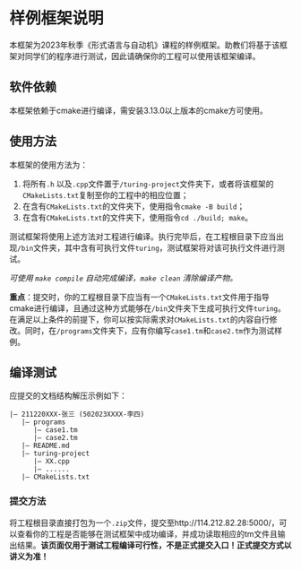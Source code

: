 # 样例框架说明

本框架为2023年秋季《形式语言与自动机》课程的样例框架。助教们将基于该框架对同学们的程序进行测试，因此请确保你的工程可以使用该框架编译。

## 软件依赖

本框架依赖于cmake进行编译，需安装3.13.0以上版本的cmake方可使用。

## 使用方法

本框架的使用方法为：

1. 将所有`.h` 以及`.cpp`文件置于`/turing-project`文件夹下，或者将该框架的`CMakeLists.txt`复制至你的工程中的相应位置；
2. 在含有`CMakeLists.txt`的文件夹下，使用指令`cmake -B build`；
3. 在含有`CMakeLists.txt`的文件夹下，使用指令`cd ./build; make`。

测试框架将使用上述方法对工程进行编译。执行完毕后，在工程根目录下应当出现`/bin`文件夹，其中含有可执行文件`turing`，测试框架将对该可执行文件进行测试。

*可使用 `make compile` 自动完成编译，`make clean` 清除编译产物。*

**重点**：提交时，你的工程根目录下应当有一个`CMakeLists.txt`文件用于指导cmake进行编译，且通过这种方式能够在`/bin`文件夹下生成可执行文件`turing`。在满足以上条件的前提下，你可以按实际需求对`CMakeLists.txt`的内容自行修改。同时，在`/programs`文件夹下，应有你编写`case1.tm`和`case2.tm`作为测试样例。

## 编译测试

应提交的文档结构解压示例如下：

```plain
|— 211220XXX-张三 (502023XXXX-李四)
   |— programs
      |— case1.tm
      |— case2.tm
   |— README.md
   |— turing-project
      |— XX.cpp
      |— ......
   |— CMakeLists.txt
```

### 提交方法

将工程根目录直接打包为一个`.zip`文件，提交至http://114.212.82.28:5000/，可以查看你的工程是否能够在测试框架中成功编译，并成功读取相应的tm文件且输出结果。**该页面仅用于测试工程编译可行性，不是正式提交入口！正式提交方式以讲义为准！**